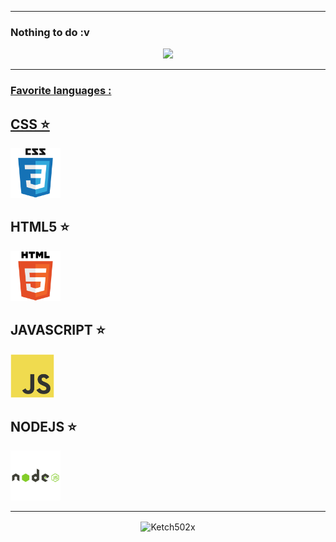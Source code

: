 
------
### Nothing to do :v


<div align="center"> <a href="https://github.com/Ketch502x"> <img height="180em" src="https://github-readme-stats.vercel.app/api?username=Ketch502x&show_icons=true&theme=transparent&include_all_commits=true&count_private=true"/> 

<p>

------
<h3 align="left">Favorite languages :</h3>

<h2 align="left">CSS ⭐</h3>
<p align="left"> <a href="https://developer.mozilla.org/es/docs/Web/CSS" target="_blank" rel="noreferrer"> 
<img src="https://raw.githubusercontent.com/devicons/devicon/master/icons/css3/css3-original-wordmark.svg" alt="css3" width="80" height="80"/> </a>
</p>

<h2 align="left">HTML5 ⭐</h3>
<p align="left"><a href="https://www.w3.org/html/" target="_blank" rel="noreferrer"> 
<img src="https://raw.githubusercontent.com/devicons/devicon/master/icons/html5/html5-original-wordmark.svg" alt="html5" width="80" height="80"/> </a> 
</p>

<h2 align="left">JAVASCRIPT ⭐</h3>
<p align="left"><a href="https://developer.mozilla.org/en-US/docs/Web/JavaScript" target="_blank" rel="noreferrer">
<img src="https://raw.githubusercontent.com/devicons/devicon/master/icons/javascript/javascript-original.svg" alt="javascript" width="70" height="70"/> </a> 
</p>

<h2 align="left">NODEJS ⭐</h3>
<p align="left"><a href="https://nodejs.org" target="_blank" rel="noreferrer"> 
<img src="https://raw.githubusercontent.com/devicons/devicon/master/icons/nodejs/nodejs-original-wordmark.svg" alt="nodejs" width="80" height="80"/> 
</a> </p>

------
<img align="center" src="https://github-readme-stats.vercel.app/api/top-langs?username=Ketch502x&show_icons=true&locale=en&layout=compact" alt="Ketch502x" /></p> 


